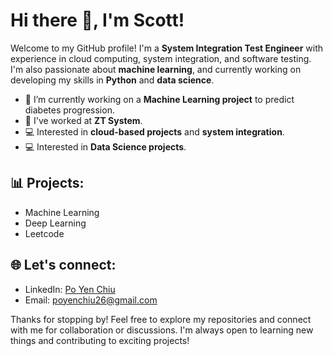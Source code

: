 # Hi there 👋, I'm Scott!

Welcome to my GitHub profile! I'm a **System Integration Test Engineer** with experience in cloud computing, system integration, and software testing. I'm also passionate about **machine learning**, and currently working on developing my skills in **Python** and **data science**. 

- 🔭 I’m currently working on a **Machine Learning project** to predict diabetes progression.
- 💼 I've worked at **ZT System**.
- 💻 Interested in **cloud-based projects** and **system integration**.
- 💻 Interested in **Data Science projects**.
## 📊 Projects:
- Machine Learning
- Deep Learning
- Leetcode
  
## 🌐 Let's connect:
- LinkedIn: [Po Yen Chiu](www.linkedin.com/in/po-yen-chiu-7b8902247)
- Email: [poyenchiu26@gmail.com](mailto:poyenchiu26@gmail.com)

Thanks for stopping by! Feel free to explore my repositories and connect with me for collaboration or discussions. I'm always open to learning new things and contributing to exciting projects!

